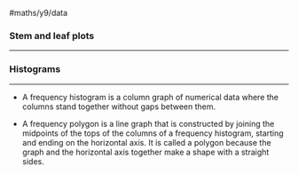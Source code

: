 #maths/y9/data

### Stem and leaf plots
---



### Histograms
---

- A frequency histogram is a column graph of numerical data where the columns stand together without gaps between them.

- A frequency polygon is a line graph that is constructed by joining the midpoints of the tops of the columns of a frequency histogram, starting and ending on the horizontal axis. It is called a polygon because the graph and the horizontal axis together make a shape with a straight sides.


